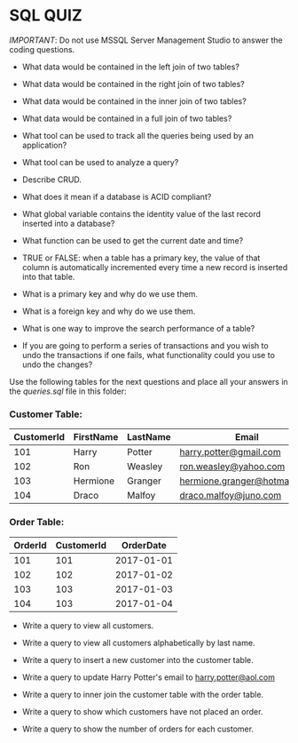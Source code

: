 # SQL QUIZ

*IMPORTANT*: Do not use MSSQL Server Management Studio to answer the coding questions.

- What data would be contained in the left join of two tables?

- What data would be contained in the right join of two tables?

- What data would be contained in the inner join of two tables?

- What data would be contained in a full join of two tables?

- What tool can be used to track all the queries being used by an application?

- What tool can be used to analyze a query?

- Describe CRUD.

- What does it mean if a database is ACID compliant?

- What global variable contains the identity value of the last record inserted into a database?

- What function can be used to get the current date and time?

- TRUE or FALSE: when a table has a primary key, the value of that column is automatically incremented every time a new record is inserted into that table.

- What is a primary key and why do we use them.

- What is a foreign key and why do we use them.

- What is one way to improve the search performance of a table?

- If you are going to perform a series of transactions and you wish to undo the transactions if one fails, what functionality could you use to undo the changes?

Use the following tables for the next questions and place all your answers in the *queries.sql* file in this folder:

### Customer Table:

| CustomerId | FirstName | LastName | Email                        |
|------------|-----------|----------|------------------------------|
| 101        | Harry     | Potter   | harry.potter@gmail.com       |
| 102        | Ron       | Weasley  | ron.weasley@yahoo.com        |
| 103        | Hermione  | Granger  | hermione.granger@hotmail.com |
| 104        | Draco     | Malfoy   | draco.malfoy@juno.com        |

### Order Table:

| OrderId | CustomerId | OrderDate  |
|---------|------------|------------|
| 101     | 101        | 2017-01-01 |
| 102     | 102        | 2017-01-02 |
| 103     | 103        | 2017-01-03 |
| 104     | 103        | 2017-01-04 |

- Write a query to view all customers.

- Write a query to view all customers alphabetically by last name.

- Write a query to insert a new customer into the customer table.

- Write a query to update Harry Potter's email to harry.potter@aol.com

- Write a query to inner join the customer table with the order table.

- Write a query to show which customers have not placed an order.

- Write a query to show the number of orders for each customer.
